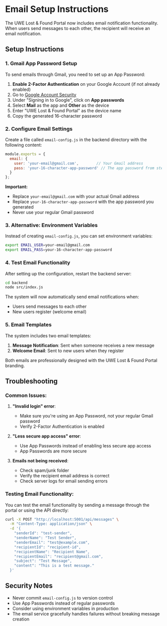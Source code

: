 # Email Setup Instructions

The UWE Lost & Found Portal now includes email notification functionality. When users send messages to each other, the recipient will receive an email notification.

## Setup Instructions

### 1. Gmail App Password Setup

To send emails through Gmail, you need to set up an App Password:

1. **Enable 2-Factor Authentication** on your Google Account (if not already enabled)
2. Go to [Google Account Security](https://myaccount.google.com/security)
3. Under "Signing in to Google", click on **App passwords**
4. Select **Mail** as the app and **Other** as the device
5. Enter "UWE Lost & Found Portal" as the device name
6. Copy the generated 16-character password

### 2. Configure Email Settings

Create a file called `email-config.js` in the backend directory with the following content:

```javascript
module.exports = {
  email: {
    user: 'your-email@gmail.com',        // Your Gmail address
    pass: 'your-16-character-app-password' // The app password from step 1
  }
};
```

**Important:** 
- Replace `your-email@gmail.com` with your actual Gmail address
- Replace `your-16-character-app-password` with the app password you generated
- Never use your regular Gmail password

### 3. Alternative: Environment Variables

Instead of creating `email-config.js`, you can set environment variables:

```bash
export EMAIL_USER=your-email@gmail.com
export EMAIL_PASS=your-16-character-app-password
```

### 4. Test Email Functionality

After setting up the configuration, restart the backend server:

```bash
cd backend
node src/index.js
```

The system will now automatically send email notifications when:
- Users send messages to each other
- New users register (welcome email)

### 5. Email Templates

The system includes two email templates:

1. **Message Notification**: Sent when someone receives a new message
2. **Welcome Email**: Sent to new users when they register

Both emails are professionally designed with the UWE Lost & Found Portal branding.

## Troubleshooting

### Common Issues:

1. **"Invalid login" error**: 
   - Make sure you're using an App Password, not your regular Gmail password
   - Verify 2-Factor Authentication is enabled

2. **"Less secure app access" error**:
   - Use App Passwords instead of enabling less secure app access
   - App Passwords are more secure

3. **Emails not being received**:
   - Check spam/junk folder
   - Verify the recipient email address is correct
   - Check server logs for email sending errors

### Testing Email Functionality:

You can test the email functionality by sending a message through the portal or using the API directly:

```bash
curl -X POST "http://localhost:5001/api/messages" \
  -H "Content-Type: application/json" \
  -d '{
    "senderId": "test-sender",
    "senderName": "Test Sender", 
    "senderEmail": "test@example.com",
    "recipientId": "recipient-id",
    "recipientName": "Recipient Name",
    "recipientEmail": "recipient@gmail.com",
    "subject": "Test Message",
    "content": "This is a test message."
  }'
```

## Security Notes

- Never commit `email-config.js` to version control
- Use App Passwords instead of regular passwords
- Consider using environment variables in production
- The email service gracefully handles failures without breaking message creation
